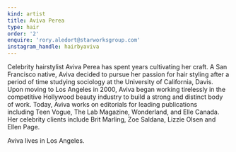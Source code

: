 ```yaml
---
kind: artist
title: Aviva Perea
type: hair
order: '2'
enquire: 'rory.aledort@starworksgroup.com'
instagram_handle: hairbyaviva
---
```

Celebrity hairstylist Aviva Perea has spent years cultivating her craft. A San Francisco native, Aviva decided to pursue her passion for hair styling after a period of time studying sociology at the University of California, Davis. Upon moving to Los Angeles in 2000, Aviva began working tirelessly in the competitive Hollywood beauty industry to build a strong and distinct body of work. Today, Aviva works on editorials for leading publications including Teen Vogue, The Lab Magazine, Wonderland, and Elle Canada. Her celebrity clients include Brit Marling, Zoe Saldana, Lizzie Olsen and Ellen Page.

Aviva lives in Los Angeles.

